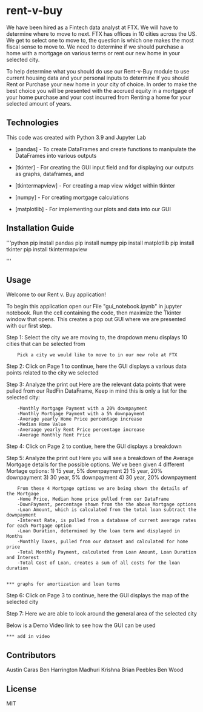 # rent-v-buy


We have been hired as a Fintech data analyst at FTX. We will have to determine where to move to next. FTX has offices in 10 cities across the US. We get to select one to move to, the question is which one makes the most fiscal sense to move to. We need to determine if we should purchase a home with a mortgage on various terms or rent our new home in your selected city.

To help determine what you should do use our Rent-v-Buy module to use current housing data and your personal inputs to determine if you should Rent or Purchase your new home in your city of choice. In order to make the best choice you will be presented with the accrued equity in a mortgage of your home purchase and your cost incurred from Renting a home for your selected amount of years. 



## Technologies

This code was created with Python 3.9 and Jupyter Lab

* [pandas] - To create DataFrames and create functions to manipulate the DataFrames into various outputs

* [tkinter] - For creating the GUI input field and for displaying our outputs as graphs, dataframes, and

* [tkintermapview] - For creating a map view widget within tkinter

* [numpy] - For creating mortgage calculations

* [matplotlib] - For implementing our plots and data into our GUI



## Installation Guide


'''python
pip install pandas
pip install numpy
pip install matplotlib
pip install tkinter
pip install tkintermapview

'''

## Usage

Welcome to our Rent v. Buy application!

To begin this application open our File "gui_notebook.ipynb" in jupyter notebook. Run the cell containing the code, then maximize the Tkinter window that opens. This creates a pop out GUI where we are presented with our first step.

Step 1: Select the city we are moving to, the dropdown menu displays 10 cities that can be selected from

        Pick a city we would like to move to in our new role at FTX

Step 2: Click on Page 1 to continue, here the GUI displays a various data points related to the city we selected
        
Step 3: Analyze the print out
        Here are the relevant data points that were pulled from our RedFin DataFrame,
        Keep in mind this is only a list for the selected city:

        -Monthly Mortgage Payment with a 20% downpayment
        -Monthly Mortgage Payment with a 5% downpayment
        -Average yearly Home Price percentage increase 
        -Median Home Value
        -Averaage yearly Rent Price percentage increase
        -Average Monthly Rent Price


Step 4: Click on Page 2 to contiue, here the GUI displays a breakdown 

Step 5: Analyze the print out
        Here you will see a breakdown of the Average Mortgage details for the possible options.
        We've been given 4 different Mortage options:
        1) 15 year, 5% downpayment
        2) 15 year, 20% downpayment
        3) 30 year, 5% downpayment
        4) 30 year, 20% downpayment


        From these 4 Mortgage options we are being shown the details of the Mortgage
        -Home Price, Median home price pulled from our DataFrame
        -DownPayment, percentage shown from the the above Mortgage options
        -Loan Amount, which is calculated from the total loan subtract the downpayment
        -Interest Rate, is pulled from a database of current average rates for each Mortgage option
        -Loan Duration, determined by the loan term and displayed in Months
        -Monthly Taxes, pulled from our dataset and calculated for home price
        -Total Monthly Payment, calculated from Loan Amount, Loan Duration and Interest
        -Total Cost of Loan, creates a sum of all costs for the loan duration


    *** graphs for amortization and loan terms


Step 6: Click on Page 3 to continue, here the GUI displays the map of the selected city

Step 7: Here we are able to look around the general area of the selected city



Below is a Demo Video link to see how the GUI can be used      

    *** add in video


## Contributors

Austin Caras
Ben Harrington
Madhuri Krishna
Brian Peebles
Ben Wood


## License

MIT

